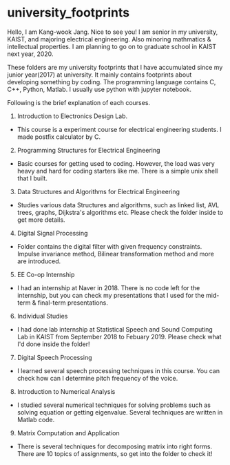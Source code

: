 # university_footprints

Hello, I am Kang-wook Jang. Nice to see you! I am senior in my university, KAIST, and majoring electrical engineering. Also minoring mathmatics & intellectual properties. I am planning to go on to graduate school in KAIST next year, 2020.

These folders are my university footprints that I have accumulated since my junior year(2017) at university. It mainly contains footprints about developing something by coding. The programming language contains C, C++, Python, Matlab. I usually use python with jupyter notebook.

Following is the brief explanation of each courses.

1. Introduction to Electronics Design Lab.
- This course is a experiment course for electrical engineering students. I made postfix calculator by C.

2. Programming Structures for Electrical Engineering
- Basic courses for getting used to coding. However, the load was very heavy and hard for coding starters like me. There is a simple unix shell that I built.

3. Data Structures and Algorithms for Electrical Engineering
- Studies various data Structures and algorithms, such as linked list, AVL trees, graphs, Dijkstra's algorithms etc. Please check the folder inside to get more details.

4. Digital Signal Processing
- Folder contains the digital filter with given frequency constraints. Impulse invariance method, Bilinear transformation method and more are introduced.

5. EE Co-op Internship
- I had an internship at Naver in 2018. There is no code left for the internship, but you can check my presentations that I used for the mid-term & final-term presentations.

6. Individual Studies
- I had done lab internship at Statistical Speech and Sound Computing Lab in KAIST from September 2018 to Febuary 2019. Please check what I'd done inside the folder!

7. Digital Speech Processing
- I learned several speech processing techniques in this course. You can check how can I determine pitch frequency of the voice.

8. Introduction to Numerical Analysis
- I studied several numerical techniques for solving problems such as solving equation or getting eigenvalue. Several techniques are written in Matlab code.

9. Matrix Computation and Application
- There is several techniques for decomposing matrix into right forms. There are 10 topics of assignments, so get into the folder to check it!
